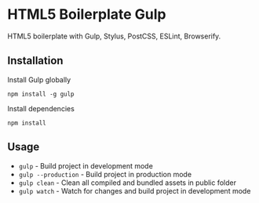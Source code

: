 # HTML5 Boilerplate Gulp

HTML5 boilerplate with Gulp, Stylus, PostCSS, ESLint, Browserify.

## Installation

Install Gulp globally
```
npm install -g gulp
```

Install dependencies
```
npm install
```

## Usage

* `gulp` - Build project in development mode
* `gulp --production` - Build project in production mode
* `gulp clean` - Clean all compiled and bundled assets in public folder
* `gulp watch` - Watch for changes and build project in development mode
